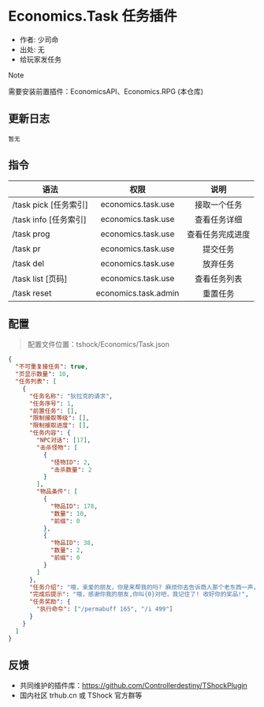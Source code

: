 # Economics.Task 任务插件

- 作者: 少司命
- 出处: 无
- 给玩家发任务

> [!NOTE]  
> 需要安装前置插件：EconomicsAPI、Economics.RPG (本仓库) 

## 更新日志

```
暂无
```

## 指令

| 语法                  |         权限         |       说明       |
| --------------------- | :------------------: | :--------------: |
| /task pick [任务索引] |  economics.task.use  |   接取一个任务   |
| /task info [任务索引] |  economics.task.use  |   查看任务详细   |
| /task prog            |  economics.task.use  | 查看任务完成进度 |
| /task pr              |  economics.task.use  |     提交任务     |
| /task del             |  economics.task.use  |     放弃任务     |
| /task list [页码]     |  economics.task.use  |   查看任务列表   |
| /task reset           | economics.task.admin |     重置任务     |

## 配置
> 配置文件位置：tshock/Economics/Task.json
```json
{
  "不可重复接任务": true,
  "页显示数量": 10,
  "任务列表": [
    {
      "任务名称": "狄拉克的请求",
      "任务序号": 1,
      "前置任务": [],
      "限制接取等级": [],
      "限制接取进度": [],
      "任务内容": {
        "NPC对话": [17],
        "击杀怪物": [
          {
            "怪物ID": 2,
            "击杀数量": 2
          }
        ],
        "物品条件": [
          {
            "物品ID": 178,
            "数量": 10,
            "前缀": 0
          },
          {
            "物品ID": 38,
            "数量": 2,
            "前缀": 0
          }
        ]
      },
      "任务介绍": "哦，亲爱的朋友，你是来帮我的吗? 麻烦你去告诉商人那个老东西一声，让他不要忘记了我的生日，还有一件事最近有两只可恶的恶魔之眼，在我家附近，帮我杀掉他，并把晶状体给我，我还需要你去给我找几个红水晶，我要用这些打造一个神奇的小东西。作为报酬，我会请树妖对你进行赐福，在赠予你一些药水，它会让你更好的活下去。",
      "完成后提示": "哦，感谢你我的朋友,你叫{0}对吧，我记住了! 收好你的奖品!",
      "任务奖励": {
        "执行命令": ["/permabuff 165", "/i 499"]
      }
    }
  ]
}
```

## 反馈

- 共同维护的插件库：https://github.com/Controllerdestiny/TShockPlugin
- 国内社区 trhub.cn 或 TShock 官方群等
